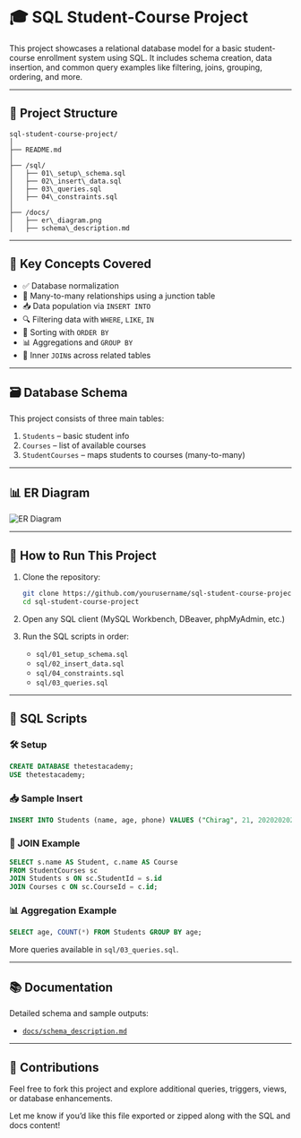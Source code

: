 # 🎓 SQL Student-Course Project

This project showcases a relational database model for a basic student-course enrollment system using SQL. It includes schema creation, data insertion, and common query examples like filtering, joins, grouping, ordering, and more.

---

## 📁 Project Structure

```
sql-student-course-project/
│
├── README.md
│
├── /sql/
│   ├── 01\_setup\_schema.sql
│   ├── 02\_insert\_data.sql
│   ├── 03\_queries.sql
│   ├── 04\_constraints.sql
│
├── /docs/
│   ├── er\_diagram.png
│   ├── schema\_description.md

````

---

## 🧠 Key Concepts Covered

- ✅ Database normalization
- 🧩 Many-to-many relationships using a junction table
- 📥 Data population via `INSERT INTO`
- 🔍 Filtering data with `WHERE`, `LIKE`, `IN`
- 🔄 Sorting with `ORDER BY`
- 📊 Aggregations and `GROUP BY`
- 🔗 Inner `JOIN`s across related tables

---

## 🗃️ Database Schema

This project consists of three main tables:

1. `Students` – basic student info
2. `Courses` – list of available courses
3. `StudentCourses` – maps students to courses (many-to-many)

---

## 📊 ER Diagram

![ER Diagram](docs/er_diagram.png)

---

## 🚀 How to Run This Project

1. Clone the repository:
   ```bash
   git clone https://github.com/yourusername/sql-student-course-project.git
   cd sql-student-course-project
2. Open any SQL client (MySQL Workbench, DBeaver, phpMyAdmin, etc.)

3. Run the SQL scripts in order:

    * `sql/01_setup_schema.sql`
    * `sql/02_insert_data.sql`
    * `sql/04_constraints.sql`
    * `sql/03_queries.sql`

---

## 📄 SQL Scripts

### 🛠️ Setup

```sql
CREATE DATABASE thetestacademy;
USE thetestacademy;
```

### 📥 Sample Insert

```sql
INSERT INTO Students (name, age, phone) VALUES ("Chirag", 21, 2020202020);
```

### 🔗 JOIN Example

```sql
SELECT s.name AS Student, c.name AS Course
FROM StudentCourses sc
JOIN Students s ON sc.StudentId = s.id
JOIN Courses c ON sc.CourseId = c.id;
```

### 📊 Aggregation Example

```sql
SELECT age, COUNT(*) FROM Students GROUP BY age;
```

More queries available in `sql/03_queries.sql`.

---

## 📚 Documentation

Detailed schema and sample outputs:

* [`docs/schema_description.md`](docs/schema_description.md)

---

## 🙌 Contributions

Feel free to fork this project and explore additional queries, triggers, views, or database enhancements.

Let me know if you’d like this file exported or zipped along with the SQL and docs content!

